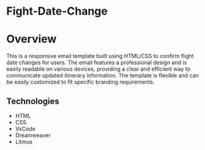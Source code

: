 # Fight-Date-Change

<h1>Overview</h1>

<p>This is a responsive email template built using HTML/CSS to confirm flight date changes for users. The email features a professional design and is easily readable on various devices, providing a clear and efficient way to communicate updated itinerary information. The template is flexible and can be easily customized to fit specific branding requirements.</p>

<h2>Technologies</h2>
<ul>
<li>HTML</li>
<li>CSS</li>
<li>VsCode</li>
<li>Dreamweaver</li>
<li>Litmus</li>
</ul>
